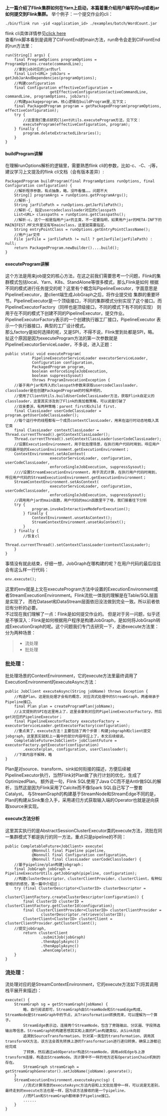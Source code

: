**上一篇介绍了Flink集群如何在Yarn上启动，本篇着重介绍用户编写的sql或者jar如何提交到Flink集群。**
举个例子：一个提交作业的cli：
```text
./bin/flink run -yid <application_id> ./examples/batch/WordCount.jar
```
flink cli具体详情参见[click here](https://ci.apache.org/projects/flink/flink-docs-release-1.8/ops/cli.html)  
查看fink脚本看到是调用了CliFrontEnd的main方法，run命令会走到CliFrontEnd的run方法里：
```text
run(String[] args) {
    final ProgramOptions programOptions = ProgramOptions.create(commandLine);
    //拿到job对应的jar的url
    final List<URL> jobJars = getJobJarAndDependencies(programOptions);
    //构建configuration
    final Configuration effectiveConfiguration =
                    getEffectiveConfiguration(activeCommandLine, commandLine, programOptions, jobJars);
    //构建packageprogram，核心逻辑在buildProgram里,见下文；
    final PackagedProgram program = getPackagedProgram(programOptions, effectiveConfiguration);
    try {
        //这里我们重点研究ClientUtils.executeProgram方法，见下文：
        executeProgram(effectiveConfiguration, program);
    } finally {
        program.deleteExtractedLibraries();
    }
}
```
#### buildProgram讲解
在理解runOptions解析的逻辑里，需要熟悉flink cli的参数，比如-c、-C、-j等，建议学习上文提及的flink cli文档（会有版本差异）:
```text
PackagedProgram buildProgram(final ProgramOptions runOptions, final Configuration configuration) {
    //解析程序参数，有点抽象，略，没咋看懂。。。问题不大
    String[] programArgs = runOptions.getProgramArgs();
    //解析-j
    String jarFilePath = runOptions.getJarFilePath();
    //解析-C, 指定usercodeclassloader对应的classpath
    List<URL> classpaths = runOptions.getClasspaths();
    //解析-c，这个一般是指用户jar的主类，不一定要指明，如果用户jar的META-INF下的MAINIFEST.MF文件里没有写mainclass，这里就需要指定。
    String entryPointClass = runOptions.getEntryPointClassName();
    //用户jar文件
    File jarFile = jarFilePath != null ? getJarFile(jarFilePath) : null;
    return PackagedProgram.newBuilder()....build();
}
```
#### executeProgram讲解
这个方法是用来job提交的核心方法，在这之前我们需要思考一个问题，Flink的集群模式包括local、Yarn、K8s、StandAlone等很多模式，那么Flink是如何
根据不同的模式进行任务提交的呢？这里有个概念叫PipelineExecutor，字面意思是PipelineExecutor，是client端生成JobGraph之后，将作业提交给
集群的重要环节。PipelineExecutor是一个顶级接口，不同的集群模式分别实现了这个接口。而PipelineExecutorFactory（同样也是顶级接口，不同的模式下有不同的实现）
则用于在不同的模式下创建不同的PipelineExecutor，提交作业。PipelineExecutorFactory表示的一个创建执行器工厂接口，PipelineExecutor 表示一个执行器接口，典型的工厂设计模式。  
那么factory是如何选择的呢，又是SPI，不得不说，Flink里到处都是SPI，略。   
扯这个原因是因为executeProgram方法的第一次参数就是PipelineExecutorServiceLoader，不多说，进入正题： 
```text
public static void executeProgram(
            PipelineExecutorServiceLoader executorServiceLoader,
            Configuration configuration,
            PackagedProgram program,
            boolean enforceSingleJobExecution,
            boolean suppressSysout)
            throws ProgramInvocationException {
    //基于用户jar和传入的classpath参数来获取usercodeClassloader，classloader是在创建PackagedProgram的时候声明的，
    //使用了ClientUtils.buildUserCodeClassLoader方法，获取Flink自定义的classloader，这里其实涉及到了Flink的类加载策略，可以说是打破了
    //双亲委派，有两种策略：parent first和child first.
    final ClassLoader userCodeClassLoader = program.getUserCodeClassLoader();
    //每个运行中的线程都有一个成员contextClassLoader，用来在运行时动态地载入其它类
    final ClassLoader contextClassLoader = Thread.currentThread().getContextClassLoader();
    Thread.currentThread().setContextClassLoader(userCodeClassLoader);
    //设置ExecutionEnvironment，用于批处理场景，在执行用户代码时用到，呼应用户代码最开始的ExecutionEnvironment.getExecutionEnvironment；
    ContextEnvironment.setAsContext(
                    executorServiceLoader, configuration, userCodeClassLoader,
                    enforceSingleJobExecution, suppressSysout);
    ////设置StreamExecutionEnvironment，用于流式计算，在执行用户代码时用到，呼应用户代码的StreamExecutionEnvironment.getExecutionEnvironment；
    StreamContextEnvironment.setAsContext(
                    executorServiceLoader, configuration, userCodeClassLoader,
                    enforceSingleJobExecution, suppressSysout);
    //调用用户jar的main函数，用户代码的main函数里干了啥，我们接着往下分析
    try {
            program.invokeInteractiveModeForExecution();
        } finally {
            ContextEnvironment.unsetAsContext();
            StreamContextEnvironment.unsetAsContext();
        }
    } finally {
        //恢复cl
        Thread.currentThread().setContextClassLoader(contextClassLoader);
    }
}
```
事情没有就此结束，仔细一想，JobGraph在哪构建的呢？在用户代码的最后往往会有这么样一行代码：  
```text
env.execute();
```
这里的env就是上文在executeProgram方法中设置的ExecutionEnvironment或者StreamExecutionEnvironment。Flink流批一体我的理解是在Table/SQL层面是实现了，
而在Dataset和DataStream层面依旧没法做到完全一致。所以前者依旧有分析的必要。  
不过现在我们理解了一点：Flink是如何提交作业的。
但是对于另一问题，似乎还是不够深入：Flink是如何根据用户程序是构建JobGraph，是如何将JobGraph转成ExecutionGraph的呢。这个问题我们专门去研究一下，走进execute方法里：
分为两种场景：
>* 流处理
>* 批处理

### 批处理：
批处理场景的ContextEnvironment，它的execute方法里最终调用了ExecutionEnvironment的executeAsync方法：
```text
public JobClient executeAsync(String jobName) throws Exception {
    //构造Plan，这是批处理才会有的概念，对应流式处理中的StreamGraph，两者继承于Pipeline接口。
    final Plan plan = createProgramPlan(jobName);
    //上文提到的SPI在这里用上了，这里会拿到对应的PipelineExecutorFactory，然后get对应的PipelineExecutor；
    final PipelineExecutorFactory executorFactory = executorServiceLoader.getExecutorFactory(configuration);
    //重点来了，execute方法！主要包括了两个步骤：构建jobgraph和client提交jobgraph，这里其实就和上一篇中的部分内容呼应上了，本文后续细说。
    CompletableFuture<JobClient> jobClientFuture = executorFactory.getExecutor(configuration)
        .execute(plan, configuration, userClassloader);
    //下面内容不解释，略
}
```
Plan是对source、transform、sink如何衔接的描述，方便后续被PipelineExecutor执行，当然Flink对Plan做了执行计划的优化，生成了OptimizedPlan。
额外说一句，Flink SQL使用了Java CC而不是Antlr做SQL的解析，当然这是因为Flink采用了Calcite而不像Spark SQL自己写了一整套Catalyst。
与StreamGraph的构建基于StreamNode和StreamEdge不同的是，Plan的构建从Sink集合入手，采用递归方式获取输入端的Operator也就是逆向获取source来实现。
#### execute方法分析
这里其实执行的是AbstractSessionClusterExecutor类的execute方法，流批在同一集群模式下都是执行的同一方法，重点只是pipeline的不同：
```text
public CompletableFuture<JobClient> execute(
            @Nonnull final Pipeline pipeline,
            @Nonnull final Configuration configuration,
            @Nonnull final ClassLoader userCodeClassloader) {
    //基于pipeline/plan构建jobgraph；
    final JobGraph jobGraph = PipelineExecutorUtils.getJobGraph(pipeline, configuration);
    //构建clusterDescriptor、clusterClientProvider、clusterClient，有种似曾相识的感觉，第一篇中介绍过；
    try (final ClusterDescriptor<ClusterID> clusterDescriptor =
            clusterClientFactory.createClusterDescriptor(configuration)) {
        final ClusterID clusterID = clusterClientFactory.getClusterId(configuration);
        final ClusterClientProvider<ClusterID> clusterClientProvider =
                clusterDescriptor.retrieve(clusterID);
        ClusterClient<ClusterID> clusterClient = clusterClientProvider.getClusterClient();
    //提交jobGraph,
        return clusterClient
                .submitJob(jobGraph)
                .thenApplyAsync()
                .thenApplyAsync()
                .whenComplete();
    }
}
```
### 流处理：
流处理对应的是StreamContextEnvironment，它的execute方法如下(将其调用栈平展开来描述)：  
```text
execute() {
    StreamGraph sg = getStreamGraph(jobName) {
        略，自行阅读即可，StreamGraph由StreamNode和StreamEdge构成，StreamNode是StreamGraph中的节点，从Transformation转换而来，可以理解为一个算子。
        StreamEdge表示边，连接两个StreamNode，包含了旁路输出、分区器、字段筛选输出等信息。StreamGraph的构建思想其实和上面的Plan构建类似，从Sink向前
        追溯到SourceTransformation，针对某一类型的transformation，调用其transformXX方法，该方法会首先转换上游的Transformation进行递归转换，确保上游都已经完成
        了转换，然后通过addOperator构造StreamNode，调用addEdge与上游transform连接，构造出StreamNode。流计算中不一样的地方还有OperationChain机制的存在。
        StreamGraph streamGraph = getStreamGraphGenerator().setJobName(jobName).generate();
    }
    StreamExecutionEnvironment.executeAsync(sg) {
        //流式计算场景的executeAsync方法内容和上文批处理中一样，可以说是无差别，最终走到的execute方法也是一样，因为该方法接收的是一个pipeline，
        //而Plan和StreamGraph都继承于Pipeline接口。
        ......
    }
}
```




